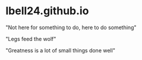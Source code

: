 # lbell24.github.io


"Not here for something to do, here to do something"

"Legs feed the wolf"

"Greatness is a lot of small things done well"
